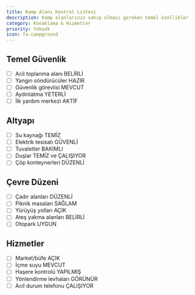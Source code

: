 ```yaml
---
title: Kamp Alanı Kontrol Listesi
description: Kamp alanlarının sahip olması gereken temel özellikler
category: Konaklama & Hizmetler
priority: Yüksek
icon: fa-campground
---
```


## Temel Güvenlik

- [ ] Acil toplanma alanı BELİRLİ
- [ ] Yangın söndürücüler HAZIR
- [ ] Güvenlik görevlisi MEVCUT
- [ ] Aydınlatma YETERLİ
- [ ] İlk yardım merkezi AKTİF

## Altyapı

- [ ] Su kaynağı TEMİZ
- [ ] Elektrik tesisatı GÜVENLİ
- [ ] Tuvaletler BAKIMLI
- [ ] Duşlar TEMİZ ve ÇALIŞIYOR
- [ ] Çöp konteynerleri DÜZENLİ

## Çevre Düzeni

- [ ] Çadır alanları DÜZENLİ
- [ ] Piknik masaları SAĞLAM
- [ ] Yürüyüş yolları AÇIK
- [ ] Ateş yakma alanları BELİRLİ
- [ ] Otopark UYGUN

## Hizmetler

- [ ] Market/büfe AÇIK
- [ ] İçme suyu MEVCUT
- [ ] Haşere kontrolü YAPILMIŞ
- [ ] Yönlendirme levhaları GÖRÜNÜR
- [ ] Acil durum telefonu ÇALIŞIYOR
